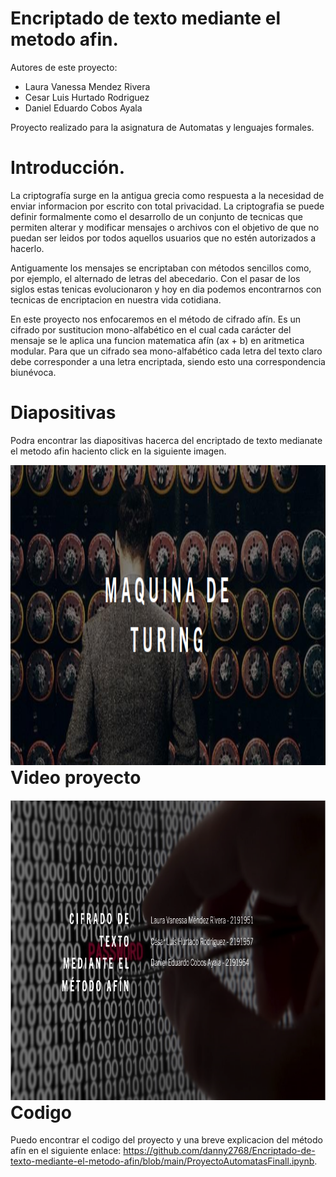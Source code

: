 # Encriptado de texto mediante el metodo afin.

Autores de este proyecto:
- Laura Vanessa Mendez Rivera
- Cesar Luis Hurtado Rodriguez
- Daniel Eduardo Cobos Ayala

Proyecto realizado para la asignatura de Automatas y lenguajes formales.

# Introducción.

La criptografía surge en la antigua grecia como respuesta a la necesidad de enviar informacion por escrito con total privacidad. La criptografia se puede definir formalmente como el desarrollo de un conjunto de tecnicas que permiten alterar y modificar mensajes o archivos con el objetivo de que no puedan ser leidos por todos aquellos usuarios que no estén autorizados a hacerlo. 

Antiguamente los mensajes se encriptaban con métodos sencillos como, por ejemplo, el alternado de letras del abecedario. Con el pasar de los siglos estas tenicas evolucionaron y hoy en dia podemos encontrarnos con tecnicas de encriptacion en nuestra vida cotidiana.

En este proyecto nos enfocaremos en el método de cifrado afín. Es un cifrado por sustitucion mono-alfabético en el cual cada carácter del mensaje se le aplica una funcion matematica afín (ax + b) en aritmetica modular. Para que un cifrado sea mono-alfabético cada letra del texto claro debe corresponder a una letra encriptada, siendo esto una correspondencia biunévoca.

# Diapositivas

Podra encontrar las diapositivas hacerca del encriptado de texto medianate el metodo afin haciento click en la siguiente imagen.

<a style="float:right" href="Pdf/Cifrado de texto mediante el método afín.pdf" target="_blank">
  <img alt="imagen" src="Imagen.png" width="800" height="480" />
</a>

# Video proyecto
<a style="float:right" href="https://www.youtube.com/watch?v=UWE6XRJ34ww" target="_blank">
  <img alt="Cifrado de texto" src="Cifrado de texto.png" width="800" height="480" />
</a>

# Codigo
Puedo encontrar el codigo del proyecto y una breve explicacion del método afín en el siguiente enlace: https://github.com/danny2768/Encriptado-de-texto-mediante-el-metodo-afin/blob/main/ProyectoAutomatasFinall.ipynb.

